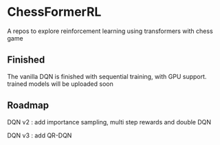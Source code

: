 # ChessFormerRL

A repos to explore reinforcement learning using transformers with chess game

## Finished

The vanilla DQN is finished with sequential training, with GPU support. trained models will be uploaded soon

## Roadmap

DQN v2 : add importance sampling, multi step rewards and double DQN

DQN v3 : add QR-DQN